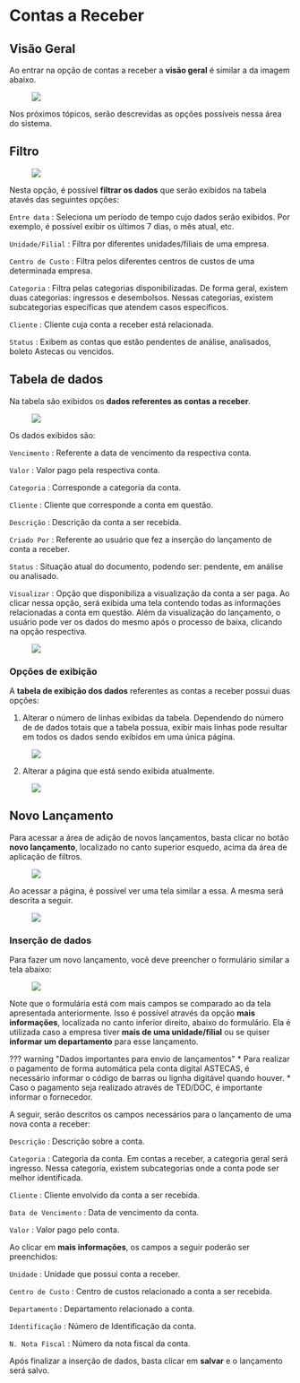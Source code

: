 # Contas a Receber

## Visão Geral

Ao entrar na opção de contas a receber a **visão geral** é similar a da imagem abaixo.

<figure class="images">
    <img src="../../assets/images/contas-receber-painel.jpg" />
</figure>

Nos próximos tópicos, serão descrevidas as opções possíveis nessa área do sistema.

## Filtro

<figure class="images">
    <img src="../../assets/images/contas-receber-filtro.jpg" />
</figure>

Nesta opção, é possível **filtrar os dados** que serão exibidos na tabela atavés das seguintes opções:

`Entre data`
: Seleciona um período de tempo cujo dados serão exibidos. Por exemplo, é possível exibir os últimos 7 dias, o mês atual, etc.

`Unidade/Filial`
: Filtra por diferentes unidades/filiais de uma empresa.

`Centro de Custo`
: Filtra pelos diferentes centros de custos de uma determinada empresa.

`Categoria`
: Filtra pelas categorias disponibilizadas. De forma geral, existem duas categorias: ingressos e desembolsos. Nessas categorias, existem subcategorias específicas que atendem casos específicos.

`Cliente`
: Cliente cuja conta a receber está relacionada.

`Status`
: Exibem as contas que estão pendentes de análise, analisados, boleto Astecas ou vencidos.

## Tabela de dados

Na tabela são exibidos os **dados referentes as contas a receber**.

<figure class="images">
    <img src="../../assets/images/contas-receber-tabela.jpg" />
</figure>

Os dados exibidos são:

`Vencimento` 
: Referente a data de vencimento da respectiva conta.

`Valor` 
: Valor pago pela respectiva conta.

`Categoria`
: Corresponde a categoria da conta.

`Cliente`
: Cliente que corresponde a conta em questão.

`Descrição`
: Descrição da conta a ser recebida.

`Criado Por`
: Referente ao usuário que fez a inserção do lançamento de conta a receber.

`Status`
: Situação atual do documento, podendo ser: pendente, em análise ou analisado.

`Visualizar`
: Opção que disponibiliza a visualização da conta a ser paga. Ao clicar nessa opção, será exibida uma tela contendo todas as informações relacionadas a conta em questão. Além da visualização do lançamento, o usuário pode ver os dados do mesmo após o processo de baixa, clicando na opção respectiva.

<figure class="images">
    <img src="../../assets/images/contas-pagar-visualizar.jpg" />
</figure>

### Opções de exibição

A **tabela de exibição dos dados** referentes as contas a receber possui duas opções:

1. Alterar o número de linhas exibidas da tabela. Dependendo do número de de dados totais que a tabela possua, exibir mais linhas pode resultar em todos os dados sendo exibidos em uma única página.

<figure class="images">
    <img src="../../assets/images/enviar-extrato-exibir-linhas.jpg" />
</figure>

<ol start="2">
  <li>Alterar a página que está sendo exibida atualmente.</li>
</ol>

<figure class="images">
    <img src="../../assets/images/enviar-extrato-paginas.jpg" />
</figure>

## Novo Lançamento

Para acessar a área de adição de novos lançamentos, basta clicar no botão **novo lançamento**, localizado no canto superior esquedo, acima da área de aplicação de filtros.

<figure class="images">
    <img src="../../assets/images/contas-pagar.jpg" />
</figure>

Ao acessar a página, é possível ver uma tela similar a essa. A mesma será descrita a seguir.

<figure class="images">
    <img src="../../assets/images/contas-receber-painel-novo.jpg" />
</figure>

### Inserção de dados

Para fazer um novo lançamento, você deve preencher o formulário similar a tela abaixo:

<figure class="images">
    <img src="../../assets/images/contas-pagar-dados-lancamento.jpg" />
</figure>

Note que o formulária está com mais campos se comparado ao da tela apresentada anteriormente. Isso é possível através da opção **mais informações**, localizada no canto inferior direito, abaixo do formulário. Ela é utilizada caso a empresa tiver **mais de uma unidade/filial** ou se quiser **informar um departamento** para esse lançamento. 

??? warning "Dados importantes para envio de lançamentos"
    * Para realizar o pagamento de forma automática pela conta digital ASTECAS, é necessário informar o código de barras ou lignha digitável quando houver.
    * Caso o pagamento seja realizado através de TED/DOC, é importante informar o fornecedor.

A seguir, serão descritos os campos necessários para o lançamento de uma nova conta a receber:

`Descrição`
: Descrição sobre a conta.

`Categoria`
: Categoria da conta. Em contas a receber, a categoria geral será ingresso. Nessa categoria, existem subcategorias onde a conta pode ser melhor identificada.

`Cliente`
: Cliente envolvido da conta a ser recebida.

`Data de Vencimento`
: Data de vencimento da conta.

`Valor`
: Valor pago pelo conta.

Ao clicar em **mais informações**, os campos a seguir poderão ser preenchidos:

`Unidade`
: Unidade que possui conta a receber.

`Centro de Custo`
: Centro de custos relacionado a conta a ser recebida.

`Departamento`
: Departamento relacionado a conta.

`Identificação`
: Número de Identificação da conta.

`N. Nota Fiscal`
: Número da nota fiscal da conta.

Após finalizar a inserção de dados, basta clicar em **salvar** e o lançamento será salvo.